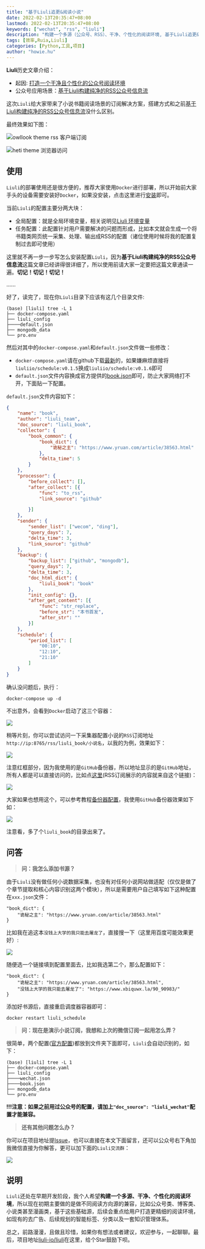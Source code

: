 ```yaml
---
title: "基于Liuli追更&阅读小说"
date: 2022-02-13T20:35:47+08:00
lastmod: 2022-02-13T20:35:47+08:00
keywords: ["wechat", "rss", "liuli"]
description: "构建一个多源（公众号、RSS）、干净、个性化的阅读环境, 基于Liuli追更&阅读小说"
tags: [效率,Ruia,Liuli]
categories: [Python,工具,项目]
author: "howie.hu"
---
```


**Liuli**历史文章介绍：

- 起因: [打造一个干净且个性化的公众号阅读环境](https://www.howie6879.cn/post/2021/12_build_a_clean_env_for_reading/)
- 公众号应用场景：[基于Liuli构建纯净的RSS公众号信息流](https://www.howie6879.cn/post/2022/02_build_a_clean_wechat_rss_based_liuli/)

这次`Liuli`给大家带来了小说书籍阅读场景的订阅解决方案，搭建方式和之前[基于Liuli构建纯净的RSS公众号信息流](https://www.howie6879.cn/post/2022/02_build_a_clean_wechat_rss_based_liuli/)没什么区别。

最终效果如下图：

![owllook theme rss 客户端订阅](https://images-1252557999.file.myqcloud.com/uPic/841644501379_.pic_hd.png)

![heti theme 浏览器访问](https://images-1252557999.file.myqcloud.com/uPic/851644501500_.pic.png)

## 使用

`Liuli`的部署使用还是很方便的，推荐大家使用`Docker`进行部署，所以开始前大家手头的设备需要安装好`Docker`，如果没安装，点击这里进行[安装](https://get.daocloud.io/)即可。

当前`Liuli`的配置主要分两大块：

- 全局配置：就是全局环境变量，相关说明见[Liuli 环境变量](https://github.com/liuli-io/liuli/blob/main/docs/02.%E7%8E%AF%E5%A2%83%E5%8F%98%E9%87%8F.md)
- 任务配置：此配置针对用户需要解决的问题而形成，比如本文就会生成一个将书籍类网页统一采集、处理、输出成RSS的配置（诸位使用时候将我的配置复制过去即可使用）

这里就不再一步一步写怎么安装配置`Liuli`，因为**基于Liuli构建纯净的RSS公众号信息流**这篇文章已经讲得很详细了，所以使用前请大家一定要把这篇文章通读一遍。**切记！切记！切记！**

......

好了，读完了，现在你`Liuli`目录下应该有这几个目录文件:

```shell
(base) [liuli] tree -L 1        
├── docker-compose.yaml
├── liuli_config
├────default.json
├── mongodb_data
└── pro.env
```

然后对其中的`docker-compose.yaml`和`default.json`文件做一些修改：

- `docker-compose.yaml`请在github下载[最新](https://github.com/liuli-io/liuli/blob/main/docker-compose.yaml)的，如果嫌麻烦直接将`liuliio/schedule:v0.1.5`换成`liuliio/schedule:v0.1.6`即可
- `default.json`文件内容换成官方提供的[book.json](https://github.com/liuli-io/liuli/blob/main/liuli_config/book.json)即可，防止大家网络打不开，下面贴一下配置。

`default.json`文件内容如下：

```json
{
    "name": "book",
    "author": "liuli_team",
    "doc_source": "liuli_book",
    "collector": {
        "book_common": {
            "book_dict": {
                "诡秘之主": "https://www.yruan.com/article/38563.html"
            },
            "delta_time": 5
        }
    },
    "processor": {
        "before_collect": [],
        "after_collect": [{
            "func": "to_rss",
            "link_source": "github"

        }]
    },
    "sender": {
        "sender_list": ["wecom", "ding"],
        "query_days": 7,
        "delta_time": 3,
        "link_source": "github"
    },
    "backup": {
        "backup_list": ["github", "mongodb"],
        "query_days": 7,
        "delta_time": 3,
        "doc_html_dict": {
            "liuli_book": "book"
        },
        "init_config": {},
        "after_get_content": [{
            "func": "str_replace",
            "before_str": "本书首发",
            "after_str": ""
        }]
    },
    "schedule": {
        "period_list": [
            "00:10",
            "12:10",
            "21:10"
        ]
    }
}
```

确认没问题后，执行：

```shell
docker-compose up -d
```

不出意外，会看到`Docker`启动了这三个容器：

![](https://images-1252557999.file.myqcloud.com/uPic/zH5y7i.png)

稍等片刻，你可以尝试访问一下采集器配置小说的`RSS`订阅地址`http://ip:8765/rss/liuli_book/小说名`，以我的为例，效果如下：

![](https://images-1252557999.file.myqcloud.com/uPic/KLydii.png)

注意红框部分，因为我使用的是`GitHub`备份器，所以地址显示的是`GitHub`地址，所有人都是可以直接访问的，比如点[这里](https://howie6879.github.io/liuli_backup//liuli_book/没钱上大学的我只能去屠龙了/%E7%AC%AC%E5%85%AB%E7%99%BE%E4%B8%89%E5%8D%81%E4%B8%80%E7%AB%A0%EF%BC%9A%E6%83%85%E7%A7%8D.html)(RSS订阅展示的内容就来自这个链接)：

![](https://images-1252557999.file.myqcloud.com/uPic/Xnip2022-02-10_22-18-35.jpg)

大家如果也想用这个，可以参考教程[备份器配置](https://github.com/liuli-io/liuli/blob/main/docs/04.%E5%A4%87%E4%BB%BD%E5%99%A8%E9%85%8D%E7%BD%AE.md)，我使用`GitHub`备份器效果如下如：

![](https://images-1252557999.file.myqcloud.com/uPic/vHyfkZ.png)

注意看，多了个`liuli_book`的目录出来了。

## 问答

> **问：我怎么添加书源？**

由于`Liuli`没有做任何小说数据采集，也没有对任何小说网站做适配（仅仅是做了个章节提取和核心内容识别这两个模块），所以是需要用户自己填写如下这种配置在`xxx.json`文件：

```shell
"book_dict": {
	"诡秘之主": "https://www.yruan.com/article/38563.html"
}
```

比如我在追这本`没钱上大学的我只能去屠龙了`，直接搜一下（这里用百度可能效果更好）:

![](https://images-1252557999.file.myqcloud.com/uPic/6RT0js.png)

随便选一个链接填到配置里面去，比如我选第二个，那么配置如下：

```shell
"book_dict": {
	"诡秘之主": "https://www.yruan.com/article/38563.html",
	"没钱上大学的我只能去屠龙了": "https://www.xbiquwx.la/90_90983/"
}
```

添加好书源后，直接重启调度器容器即可：

```shell
docker restart liuli_schedule
```

> **问：现在是演示小说订阅，我想和上次的微信订阅一起用怎么弄？**

很简单，两个配置([官方配置](https://github.com/liuli-io/liuli/tree/main/liuli_config))都放到文件夹下面即可，`Liuli`会自动识别的，如下：

```shell
(base) [liuli] tree -L 1        
├── docker-compose.yaml
├── liuli_config
├────wechat.json
├────book.json
├── mongodb_data
└── pro.env
```

**!!!注意：如果之前用过公众号的配置，请加上`"doc_source": "liuli_wechat"`配置才能兼容。**

> **还有其他问题怎么办？**

你可以在项目地址提[Issue](https://github.com/liuli-io/liuli/issues)，也可以直接在本文下面留言，还可以公众号右下角加我微信直接为你解答，更可以加下面的`Liuli交流群`：

![](https://images-1252557999.file.myqcloud.com/uPic/861644504399_.pic.jpg)

## 说明

`Liuli`还处在早期开发阶段，我个人希望**构建一个多源、干净、个性化的阅读环境**，所以现在初期主要做的是做不同阅读方向源的兼容，比如公众号类、博客类、小说类甚至漫画类，基于这些基础源，后续会重点给用户打造更精细的阅读环境，如现有的去广告、后续规划的智能标签、分类以及一套知识管理体系。

总之，前路漫漫，且做且珍惜，如果你有想法或者建议，欢迎参与，一起聊聊。最后，项目地址[liuli-io/liuli](https://github.com/liuli-io/liuli)在这里，给个Star鼓励下呗。